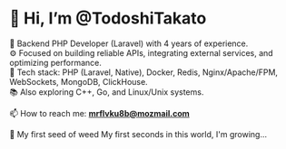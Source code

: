 # 👋 Hi, I’m @TodoshiTakato

💼 Backend PHP Developer (Laravel) with 4 years of experience.  
⚙️ Focused on building reliable APIs, integrating external services, and optimizing performance.  
🔧 Tech stack: PHP (Laravel, Native), Docker, Redis, Nginx/Apache/FPM, WebSockets, MongoDB, ClickHouse.  
📚 Also exploring C++, Go, and Linux/Unix systems.  

📫 How to reach me: **mrflvku8b@mozmail.com**  

🌱 My first seed of weed My first seconds in this world, I'm growing...
